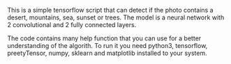 This is a simple tensorflow script that can detect if the photo contains a desert, mountains, sea, sunset or trees. The model is a neural network with 2 convolutional and 2 fully connected layers. 

The code contains many help function that you can use for a better understanding of the algorith.
To run it you need python3, tensorflow, preetyTensor, numpy, sklearn and matplotlib installed to your system. 

